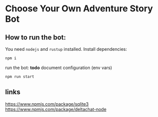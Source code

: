 # Choose Your Own Adventure Story Bot


## How to run the bot:

You need `nodejs` and `rustup` installed.
Install dependencies:
```sh
npm i
```

run the bot:
__todo__ document configuration (env vars)
```sh
npm run start
```


## links
https://www.npmjs.com/package/sqlite3
https://www.npmjs.com/package/deltachat-node
